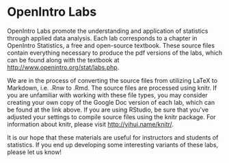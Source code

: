 OpenIntro Labs
==============

OpenIntro Labs promote the understanding and application of statistics through applied data analysis.  Each lab corresponds to a chapter in OpenIntro Statistics, a free and open-source textbook.  These source files contain everything necessary to produce the pdf versions of the labs, which can be found along with the textbook at http://www.openintro.org/stat/labs.php.

We are in the process of converting the source files from utilizing LaTeX to Markdown, i.e. .Rnw to .Rmd.  The source files are processed using knitr. If you are unfamiliar with working with these file types, you may consider creating your own copy of the Google Doc version of each lab, which can be found at the link above. If you are using RStudio, be sure that you've adjusted your settings to compile source files using the knitr package. For information about knitr, please visit http://yihui.name/knitr/.

It is our hope that these materials are useful for instructors and students of statistics.  If you end up developing some interesting variants of these labs, please let us know!